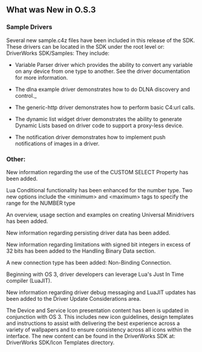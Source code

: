 ## What was New in O.S.3

### Sample Drivers

Several new sample.c4z files have been included in this release of the SDK. These drivers can be located in the SDK under the root level or: DriverWorks SDK/Samples: They include:

- Variable Parser driver which provides the ability to convert any variable on any device from one type to another. See the driver documentation for more information.

- The dlna example driver demonstrates how to do DLNA discovery and control.\_ 
- The generic-http driver demonstrates how to perform basic C4:url calls.

- The dynamic list widget driver demonstrates the ability to generate Dynamic Lists based on driver code to support a proxy-less device.

- The notification driver demonstrates how to implement push notifications of images in a driver.


### Other:

New information regarding the use of the CUSTOM SELECT Property has been added.

Lua Conditional functionality has been enhanced for the number type. Two new options include the \<minimum\> and \<maximum\> tags to specify the range for the NUMBER type

An overview, usage section and examples on creating Universal Minidrivers has been added.

New information regarding persisting driver data has been added.

New information regarding limitations with signed bit integers in excess of 32 bits has been added to the Handling Binary Data section.

A new connection type has been added: Non-Binding Connection.

Beginning with OS 3, driver developers can leverage Lua's Just In Time compiler (LuaJIT).

New information regarding driver debug messaging and LuaJIT updates has been added to the Driver Update Considerations area.

The Device and Service Icon presentation content has been is updated in conjunction with OS 3. This includes new icon guidelines, design templates and instructions to assist with delivering the best experience across a variety of wallpapers and to ensure consistency across all icons within the interface. The new content can be found in the DriverWorks SDK at: DriverWorks SDK/Icon Templates directory.